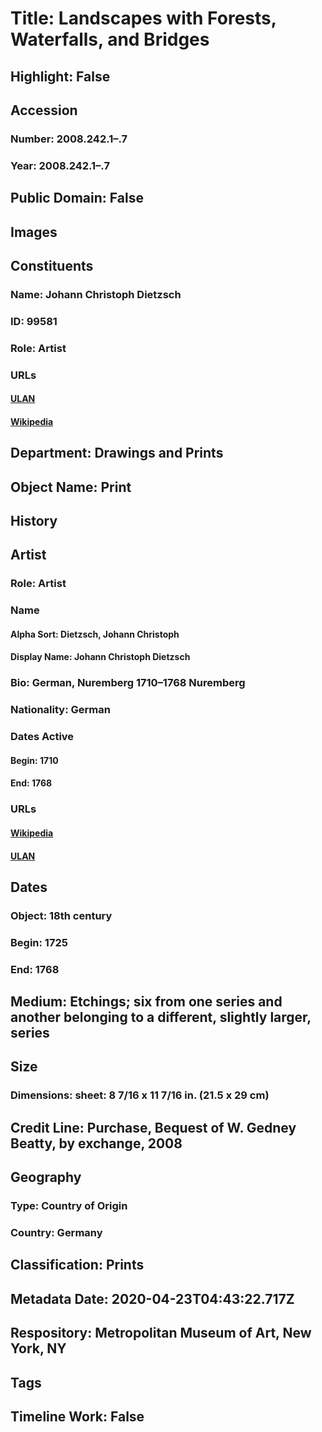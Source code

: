 # Title: Landscapes with Forests, Waterfalls, and Bridges
## Highlight: False
## Accession
### Number: 2008.242.1–.7
### Year: 2008.242.1–.7
## Public Domain: False
## Images
## Constituents
### Name: Johann Christoph Dietzsch
### ID: 99581
### Role: Artist
### URLs
#### [ULAN](http://vocab.getty.edu/page/ulan/500013462)
#### [Wikipedia](https://www.wikidata.org/wiki/Q15453235)
## Department: Drawings and Prints
## Object Name: Print
## History
## Artist
### Role: Artist
### Name
#### Alpha Sort: Dietzsch, Johann Christoph
#### Display Name: Johann Christoph Dietzsch
### Bio: German, Nuremberg 1710–1768 Nuremberg
### Nationality: German
### Dates Active
#### Begin: 1710
#### End: 1768
### URLs
#### [Wikipedia](https://www.wikidata.org/wiki/Q15453235)
#### [ULAN](http://vocab.getty.edu/page/ulan/500013462)
## Dates
### Object: 18th century
### Begin: 1725
### End: 1768
## Medium: Etchings; six from one series and another belonging to a different, slightly larger, series
## Size
### Dimensions: sheet: 8 7/16 x 11 7/16 in. (21.5 x 29 cm)
## Credit Line: Purchase, Bequest of W. Gedney Beatty, by exchange, 2008
## Geography
### Type: Country of Origin
### Country: Germany
## Classification: Prints
## Metadata Date: 2020-04-23T04:43:22.717Z
## Respository: Metropolitan Museum of Art, New York, NY
## Tags
## Timeline Work: False